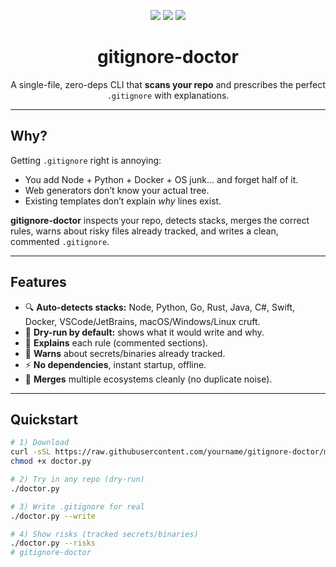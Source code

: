 <p align="center">
  <img src="https://img.shields.io/badge/zero%20deps-✔-00E5FF?style=for-the-badge">
  <img src="https://img.shields.io/badge/one%20file-1-777?style=for-the-badge">
  <img src="https://img.shields.io/badge/offline-works-00E5FF?style=for-the-badge">
</p>

<h1 align="center">gitignore-doctor</h1>
<p align="center">
  A single-file, zero-deps CLI that <b>scans your repo</b> and prescribes the perfect <code>.gitignore</code> with explanations.
</p>

---

## Why?

Getting `.gitignore` right is annoying:
- You add Node + Python + Docker + OS junk… and forget half of it.
- Web generators don’t know your actual tree.
- Existing templates don’t explain <i>why</i> lines exist.

**gitignore-doctor** inspects your repo, detects stacks, merges the correct rules, warns about risky files already tracked, and writes a clean, commented `.gitignore`.

---

## Features

- 🔍 **Auto-detects stacks:** Node, Python, Go, Rust, Java, C#, Swift, Docker, VSCode/JetBrains, macOS/Windows/Linux cruft.
- 🧪 **Dry-run by default:** shows what it would write and why.
- 🧠 **Explains** each rule (commented sections).
- 🧹 **Warns** about secrets/binaries already tracked.
- ⚡ **No dependencies**, instant startup, offline.
- 🧩 **Merges** multiple ecosystems cleanly (no duplicate noise).

---

## Quickstart

```bash
# 1) Download
curl -sSL https://raw.githubusercontent.com/yourname/gitignore-doctor/main/doctor.py -o doctor.py
chmod +x doctor.py

# 2) Try in any repo (dry-run)
./doctor.py

# 3) Write .gitignore for real
./doctor.py --write

# 4) Show risks (tracked secrets/binaries)
./doctor.py --risks
#   g i t i g n o r e - d o c t o r  
 